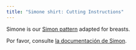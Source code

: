 ```yaml
---
title: "Simone shirt: Cutting Instructions"
---
```


<Note>

Simone is our [Simon pattern](/designs/simon/) adapted for breasts.

Por favor, consulte [la documentación de Simon](/docs/patterns/simon/).

</Note>

